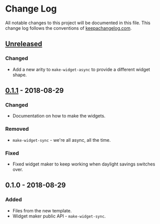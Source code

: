 # Change Log
All notable changes to this project will be documented in this file. This change log follows the conventions of [keepachangelog.com](http://keepachangelog.com/).

## [Unreleased]
### Changed
- Add a new arity to `make-widget-async` to provide a different widget shape.

## [0.1.1] - 2018-08-29
### Changed
- Documentation on how to make the widgets.

### Removed
- `make-widget-sync` - we're all async, all the time.

### Fixed
- Fixed widget maker to keep working when daylight savings switches over.

## 0.1.0 - 2018-08-29
### Added
- Files from the new template.
- Widget maker public API - `make-widget-sync`.

[Unreleased]: https://github.com/your-name/youtrack-clj/compare/0.1.1...HEAD
[0.1.1]: https://github.com/your-name/youtrack-clj/compare/0.1.0...0.1.1
